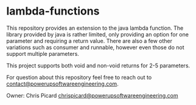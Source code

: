 # lambda-functions

This repository provides an extension to the java lambda function. The library provided by java is rather limited, only
providing an option for one parameter and requiring a return value. There are also a few other variations such as
consumer and runnable, however even those do not support multiple parameters.

This project supports both void and non-void returns for 2-5 parameters.

For question about this repository feel free to reach out to contact@powerupsoftwareengineering.com.

Owner: Chris Picard chrispicard@powerupsoftwareengineering.com
